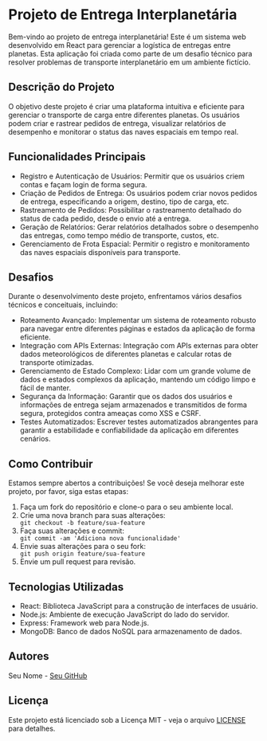 <h1>Projeto de Entrega Interplanetária</h1>

<p>Bem-vindo ao projeto de entrega interplanetária! Este é um sistema web desenvolvido em React para gerenciar a logística de entregas entre planetas. Esta aplicação foi criada como parte de um desafio técnico para resolver problemas de transporte interplanetário em um ambiente fictício.</p>

<h2>Descrição do Projeto</h2>

<p>O objetivo deste projeto é criar uma plataforma intuitiva e eficiente para gerenciar o transporte de carga entre diferentes planetas. Os usuários podem criar e rastrear pedidos de entrega, visualizar relatórios de desempenho e monitorar o status das naves espaciais em tempo real.</p>

<h2>Funcionalidades Principais</h2>

<ul>
    <li>Registro e Autenticação de Usuários: Permitir que os usuários criem contas e façam login de forma segura.</li>
    <li>Criação de Pedidos de Entrega: Os usuários podem criar novos pedidos de entrega, especificando a origem, destino, tipo de carga, etc.</li>
    <li>Rastreamento de Pedidos: Possibilitar o rastreamento detalhado do status de cada pedido, desde o envio até a entrega.</li>
    <li>Geração de Relatórios: Gerar relatórios detalhados sobre o desempenho das entregas, como tempo médio de transporte, custos, etc.</li>
    <li>Gerenciamento de Frota Espacial: Permitir o registro e monitoramento das naves espaciais disponíveis para transporte.</li>
</ul>

<h2>Desafios</h2>

<p>Durante o desenvolvimento deste projeto, enfrentamos vários desafios técnicos e conceituais, incluindo:</p>

<ul>
    <li>Roteamento Avançado: Implementar um sistema de roteamento robusto para navegar entre diferentes páginas e estados da aplicação de forma eficiente.</li>
    <li>Integração com APIs Externas: Integração com APIs externas para obter dados meteorológicos de diferentes planetas e calcular rotas de transporte otimizadas.</li>
    <li>Gerenciamento de Estado Complexo: Lidar com um grande volume de dados e estados complexos da aplicação, mantendo um código limpo e fácil de manter.</li>
    <li>Segurança da Informação: Garantir que os dados dos usuários e informações de entrega sejam armazenados e transmitidos de forma segura, protegidos contra ameaças como XSS e CSRF.</li>
    <li>Testes Automatizados: Escrever testes automatizados abrangentes para garantir a estabilidade e confiabilidade da aplicação em diferentes cenários.</li>
</ul>

<h2>Como Contribuir</h2>

<p>Estamos sempre abertos a contribuições! Se você deseja melhorar este projeto, por favor, siga estas etapas:</p>

<ol>
    <li>Faça um fork do repositório e clone-o para o seu ambiente local.</li>
    <li>Crie uma nova branch para suas alterações:</li>
    <code>git checkout -b feature/sua-feature</code>
    <li>Faça suas alterações e commit:</li>
    <code>git commit -am 'Adiciona nova funcionalidade'</code>
    <li>Envie suas alterações para o seu fork:</li>
    <code>git push origin feature/sua-feature</code>
    <li>Envie um pull request para revisão.</li>
</ol>

<h2>Tecnologias Utilizadas</h2>

<ul>
    <li>React: Biblioteca JavaScript para a construção de interfaces de usuário.</li>
    <li>Node.js: Ambiente de execução JavaScript do lado do servidor.</li>
    <li>Express: Framework web para Node.js.</li>
    <li>MongoDB: Banco de dados NoSQL para armazenamento de dados.</li>
</ul>

<h2>Autores</h2>

<p>Seu Nome - <a href="https://github.com/seu-usuario">Seu GitHub</a></p>

<h2>Licença</h2>

<p>Este projeto está licenciado sob a Licença MIT - veja o arquivo <a href="LICENSE">LICENSE</a> para detalhes.</p>


